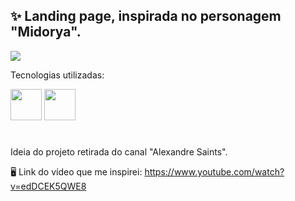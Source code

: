 ## ✨ Landing page, inspirada no personagem "Midorya". 

<img src="https://user-images.githubusercontent.com/68076508/159204237-ee7866d7-b3c8-4581-9fdb-03051e97739c.png">

Tecnologias utilizadas: 

<img width="50" src="https://cdn.jsdelivr.net/gh/devicons/devicon/icons/html5/html5-original-wordmark.svg" />
<img width="50" src="https://cdn.jsdelivr.net/gh/devicons/devicon/icons/css3/css3-original-wordmark.svg" />

#

Ideia do projeto retirada do canal "Alexandre Saints". 

🖥 Link do vídeo que me inspirei: https://www.youtube.com/watch?v=edDCEK5QWE8
